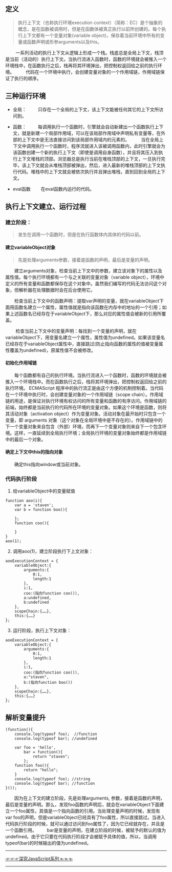 ## 定义
> 执行上下文（也称执行环境execution context）（简称：EC）是个抽象的概念，是在函数被调用时，但是在函数体被真正执行以前所创建的。每个执行上下文都有一个变量对象(variable object)，保存着当前环境中所有的变量或函数声明或形参arguments以及this。

&emsp;&emsp; 一系列活动的执行上下文从逻辑上形成一个栈。栈底总是全局上下文，栈顶是当前（活动的）执行上下文。当执行流进入函数时，函数的环境就会被推入一个环境栈中，在函数执行之后，栈再将其环境弹出，把控制权返回给之前的执行环境。
&emsp;&emsp; 代码在一个环境中执行，会创建变量对象的一个作用域链，作用域链保证了执行的顺序。

## 三种运行环境
* 全局：
&emsp;&emsp; 只存在一个全局的上下文，该上下文能被任何其它的上下文所访问到。

* 函数：
&emsp;&emsp; 每调用执行一个函数时，引擎就会自动新建出一个函数执行上下文，就是新建一个局部作用域，可以在该局部作用域中声明私有变量等，在外部的上下文中是无法直接访问到该局部作用域内的元素的。
&emsp;&emsp; 当在全局上下文中调用执行一个函数时，程序流就进入该被调用函数内，此时引擎就会为该函数创建一个新的执行上下文（即使是调用自身函数），并且将其压入到执行上下文堆栈的顶部。浏览器总是执行当前在堆栈顶部的上下文，一旦执行完毕，该上下文就会从堆栈顶部被弹出，然后，进入最新的堆栈顶部的上下文执行代码。堆栈中的上下文就会被依次执行并且弹出堆栈，直到回到全局的上下文。

* eval函数
&emsp;&emsp;在eval函数内运行的代码。

## 执行上下文建立、运行过程
### 建立阶段：
> 发生在调用一个函数时，但是在执行函数体内具体的代码以前。

#### 建立variableObject对象
> 先是处理arguments参数，接着是函数的声明，最后是变量的声明。

&emsp;&emsp;建立arguments对象，检查当前上下文中的参数，建立该对象下的属性以及属性值。每个执行环境都有一个与之关联的变量对象（variable object），环境中定义的所有变量和函数都保存在这个对象中。虽然我们编写的代码无法访问这个对象，但解析器在处理数据时会在后台使用它。

&emsp;&emsp;检查当前上下文中的函数声明：提取var声明的变量，就在variableObject下面用函数名建立一个属性，属性值就是指向该函数在内存中的地址的一个引用；如果上述函数名已经存在于variableObject下，那么对应的属性值会被新的引用所覆盖。

&emsp;&emsp; 检查当前上下文中的变量声明：每找到一个变量的声明，就在variableObject下，用变量名建立一个属性，属性值为undefined。如果该变量名已经存在于variableObject属性中，直接跳过(防止指向函数的属性的值被变量属性覆盖为undefined)，原属性值不会被修改。
#### 初始化作用域链

&emsp;&emsp;每个函数都有自己的执行环境。当执行流进入一个函数时，函数的环境就会被推入一个环境栈中。而在函数执行之后，栈将其环境弹出，把控制权返回给之前的执行环境。 ECMAScript 程序中的执行流正是由这个方便的机制控制着。当代码在一个环境中执行时，会创建变量对象的一个作用域链（scope chain）。作用域链的用途，是保证对执行环境有权访问的所有变量和函数的有序访问。作用域链的前端，始终都是当前执行的代码所在环境的变量对象。如果这个环境是函数，则将其活动对象（activation object）作为变量对象。活动对象在最开始时只包含一个变量，即 arguments 对象（这个对象在全局环境中是不存在的）。作用域链中的下一个变量对象来自包含（外部）环境，而再下一个变量对象则来自下一个包含环境。这样，一直延续到全局执行环境；全局执行环境的变量对象始终都是作用域链中的最后一个对象。
#### 确定上下文中this的指向对象

&emsp;&emsp;确定this指向window或当前对象。

###  代码执行阶段
1. 给variableObject中的变量赋值
```
function aoo(i){
    var a = 'staven';
    var b = function boo(){
        
    };
    function coo(){
        
    }
}
aoo(1);
```
2. 调用aoo(1)，建立阶段执行下上文对象：
```
aooExecutionContext = {
    variableObject:{
        arguments:{
            0:1,
            length:1
        },
        i:1,
        coo:(指向function coo()),
        a:undefined,
        b:undefined
    },
    scopeChain:{……},
    this:{……}
};
```

3. 运行阶段，执行上下文对象：
```
aooExecutionContext = {
    variableObject:{
        arguments:{
            0:1,
            length:1
        },
        i:1,
        coo:(指向function coo()),
        a:"staven",
        b:(指向function boo())
    },
    scopeChain:{……},
    this:{……}
};
```

## 解析变量提升
```
(function(){
    console.log(typeof foo);  //function
    console.log(typeof bar); //undefined
    
    var foo = 'hello',
        bar = function(){
            return "staven";
        };
    function foo(){
        return "hello";
    }
    console.log(typeof foo); //string
    console.log(typeof bar); //function
}());
```
&emsp;&emsp;因为在上下文的建立阶段，先是处理arguments, 参数，接着是函数的声明，最后是变量的声明。那么，发现foo函数的声明后，就会在variableObject下面建立一个foo属性，其值是一个指向函数的引用。当处理变量声明的时候，发现有var foo的声明，但是variableObject已经具有了foo属性，所以直接跳过。当进入代码执行阶段的时候，就可以通过访问到foo属性了，因为它已经就存在，并且是一个函数引用。
&emsp;&emsp;bar是变量的声明，在建立阶段的时候，被赋予的默认的值为undefined。由于它只要在代码执行阶段才会被赋予具体的值，所以，当调用typeof(bar)的时候输出的值为undefined。
***
[☞☞☞深究JavaScript系列☜☜☜](https://github.com/staven630/blog/tree/master/%E6%B7%B1%E7%A9%B6JavaScript)
***